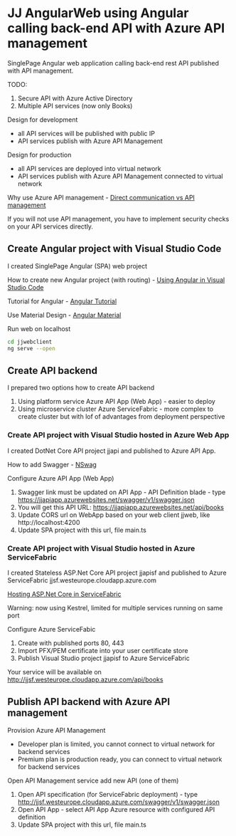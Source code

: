 # JJ AngularWeb using Angular calling back-end API with Azure API management

SinglePage Angular web application calling back-end rest API published with API management.

TODO:

1. Secure API with Azure Active Directory
2. Multiple API services (now only Books)

Design for development

- all API services will be published with public IP
- API services publish with Azure API Management

Design for production

- all API services are deployed into virtual network
- API services publish with Azure API Management connected to virtual network

 Why use Azure API management - [Direct communication vs API management](https://docs.microsoft.com/en-us/dotnet/standard/microservices-architecture/architect-microservice-container-applications/direct-client-to-microservice-communication-versus-the-api-gateway-pattern)

If you will not use API management, you have to implement security checks on your API services directly.

## Create Angular project with Visual Studio Code

I created SinglePage Angular (SPA) web project

How to create new Angular project (with routing) - [Using Angular in Visual Studio Code](https://code.visualstudio.com/docs/nodejs/angular-tutorial)

Tutorial for Angular - [Angular Tutorial](https://angular.io/tutorial/toh-pt0)

Use Material Design - [Angular Material](https://material.angular.io/guide/getting-started)

Run web on localhost

```bash
cd jjwebclient
ng serve --open
```

## Create API backend

I prepared two options how to create API backend

1. Using platform service Azure API App (Web App) - easier to deploy
2. Using microservice cluster Azure ServiceFabric - more complex to create cluster but with lof of advantages from deployment perspective

### Create API project with Visual Studio hosted in Azure Web App

I created DotNet Core API project jjapi and published to Azure API App.

How to add Swagger - [NSwag](https://docs.microsoft.com/en-us/aspnet/core/tutorials/getting-started-with-nswag?view=aspnetcore-2.1&tabs=visual-studio%2Cvisual-studio-xml)

Configure Azure API App (Web App)

1. Swagger link must be updated on API App - API Definition blade - type https://jjapiapp.azurewebsites.net/swagger/v1/swagger.json
2. You will get this API URL: https://jjapiapp.azurewebsites.net/api/books
3. Update CORS url on WebApp based on your web client jjweb, like http://localhost:4200
4. Update SPA project with this url, file main.ts

### Create API project with Visual Studio hosted in Azure ServiceFabric

I created Stateless ASP.Net Core API project jjapisf and published to Azure ServiceFabric jjsf.westeurope.cloudapp.azure.com

[Hosting ASP.Net Core in ServiceFabric](https://docs.microsoft.com/en-us/azure/service-fabric/service-fabric-reliable-services-communication-aspnetcore)

Warning: now using Kestrel, limited for multiple services running on same port

Configure Azure ServiceFabic

1. Create with published ports 80, 443
2. Import PFX/PEM certificate into your user certificate store
3. Publish Visual Studio project jjapisf to Azure ServiceFabric

Your service will be available on http://jjsf.westeurope.cloudapp.azure.com/api/books

## Publish API backend with Azure API management

Provision Azure API Management

- Developer plan is limited, you cannot connect to virtual network for backend services
- Premium plan is production ready, you can connect to virtual network for backend services

Open API Management service add new API (one of them)

1. Open API specification (for ServiceFabric deployment) - type http://jjsf.westeurope.cloudapp.azure.com/swagger/v1/swagger.json
2. Open API App - select API App Azure resource with configured API definition
3. Update SPA project with this url, file main.ts